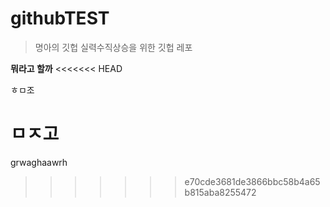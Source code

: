 # githubTEST
> 명아의 깃헙 실력수직상승을 위한 깃헙 레포

**뭐라고 할까**
<<<<<<< HEAD

ㅎㅁ조

ㅁㅈ고
=======
grwaghaawrh
>>>>>>> e70cde3681de3866bbc58b4a65b815aba8255472
